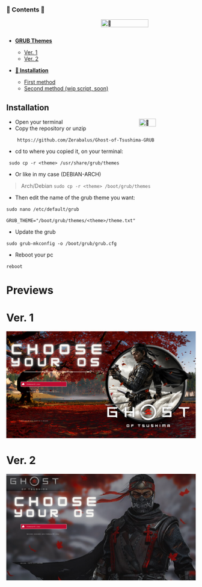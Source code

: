 ### 🏯 Contents 🏯

<a><img src="https://i.pinimg.com/originals/42/4b/e8/424be84e5ba9c497650a99faaf6e684f.gif" width="50%" height="40%" title="🙂" align="right"></a>
<br/><br/>

- <b>[GRUB Themes](#previews)</b>
   - [Ver. 1](#ver-1)
   - [Ver. 2](#ver-2)


- <b>[🔧 Installation](#installation)</b>
  - [First method]()
  - [Second method (wip script, soon)]()


## Installation

<a><img src="https://i.pinimg.com/originals/20/70/b9/2070b9572e412ba394cb6bc14950d0e6.gif" width="30%" height="30%" title="🙂" align="right"></a>
- Open your terminal
- Copy the repository or unzip

```
    https://github.com/Zerabalus/Ghost-of-Tsushima-GRUB
```

- cd to where you copied it, on your terminal:
```
 sudo cp -r <theme> /usr/share/grub/themes
```

- Or like in my case (DEBIAN-ARCH)

>Arch/Debian `sudo cp -r <theme> /boot/grub/themes`

- Then edit the name of the grub theme you want:
```
sudo nano /etc/default/grub
```
```
GRUB_THEME="/boot/grub/themes/<theme>/theme.txt"
```
- Update the grub
```
sudo grub-mkconfig -o /boot/grub/grub.cfg
```

- Reboot your pc
```
reboot
```


# Previews
<a id="ver-1"></a>
# Ver. 1
<div align="center" style="display:inline">
<img alt="1 preview" src="img/v1.png" width="1016px" />
</div>

<a id="ver-2"></a>
# Ver. 2
<div align="center" style="display:inline">
<img alt="2 preview" src="img/v2.png" width="1016px" />
</div>
